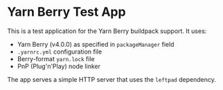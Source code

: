 # Yarn Berry Test App

This is a test application for the Yarn Berry buildpack support. It uses:

- Yarn Berry (v4.0.0) as specified in `packageManager` field
- `.yarnrc.yml` configuration file  
- Berry-format `yarn.lock` file
- PnP (Plug'n'Play) node linker

The app serves a simple HTTP server that uses the `leftpad` dependency.
